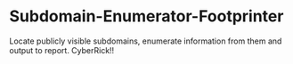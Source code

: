 # Subdomain-Enumerator-Footprinter
Locate publicly visible subdomains, enumerate information from them and output to report.
CyberRick!!

